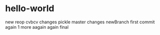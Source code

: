 # hello-world
new reop
cvbcv
changes 
pickle
master changes 
newBranch first commit 
again 1 more 
aagain again
final